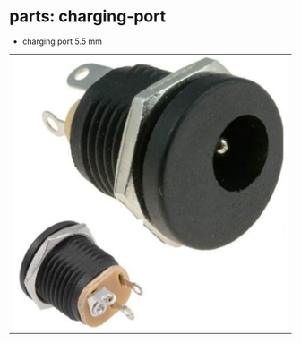 # parts: charging-port

- charging port 5.5 mm

|   |
| --- |
| ![image](https://github.com/kamangir/assets2/raw/main/bluer-sbc/parts/charging-port.jpg?raw=true) |
